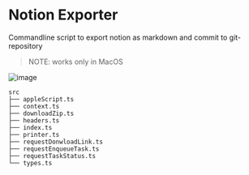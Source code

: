# Notion Exporter
Commandline script to export notion as markdown and commit to git-repository

> NOTE: works only in MacOS

![image](https://user-images.githubusercontent.com/16033316/106333531-36f7ec00-62cc-11eb-9595-a15e39ea2d91.png)


```
src
├── appleScript.ts
├── context.ts
├── downloadZip.ts
├── headers.ts
├── index.ts
├── printer.ts
├── requestDonwloadLink.ts
├── requestEnqueueTask.ts
├── requestTaskStatus.ts
└── types.ts
```
